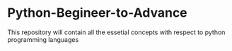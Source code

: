 # Python-Begineer-to-Advance
This repository will contain
all the essetial concepts with respect to python programming languages
